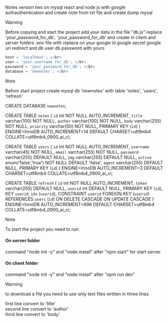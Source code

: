 Notes version two on mysql react and node js with google authauthentication and create note from txt file and create dump mysql

> [!WARNING]
>Before copying and start the project add your data in the file "db.js"
>replace 'your_password_for_db', 'your_password_for_db' and create in client and server folders .env file with replace on your google id google secret google uri redirect and db user db password with yours</br>
>```javascript
>host = 'localhost'; </br>
>user = 'your_username_for_db'; </br>
>password = 'your_password_for_db'; </br>
>database = 'newnotes'; </br>

> [!NOTE]
>Before start project
> create mysql db 'newnotes' with table 'notes', 'users', 'refresh'
>
>CREATE DATABASE `newnotes`;
>
> CREATE TABLE `notes` (
  `id` int NOT NULL AUTO_INCREMENT,
  `title` varchar(100) NOT NULL,
  `author` varchar(100) NOT NULL,
  `body` varchar(255) NOT NULL,
  `priority` varchar(50) NOT NULL,
  PRIMARY KEY (`id`)
) ENGINE=InnoDB AUTO_INCREMENT=14 DEFAULT CHARSET=utf8mb4 COLLATE=utf8mb4_0900_ai_ci;
>
>CREATE TABLE `users` (
  `id` int NOT NULL AUTO_INCREMENT,
  `username` varchar(45) NOT NULL,
  `email` varchar(255) NOT NULL,
  `password` varchar(255) DEFAULT NULL,
  `img` varchar(255) DEFAULT NULL,
  `active` enum('false','true') NOT NULL DEFAULT 'false',
  `agent` varchar(255) DEFAULT NULL,
  PRIMARY KEY (`id`)
) ENGINE=InnoDB AUTO_INCREMENT=3 DEFAULT CHARSET=utf8mb4 COLLATE=utf8mb4_0900_ai_ci;
>
>CREATE TABLE `refresh` (
  `id` int NOT NULL AUTO_INCREMENT,
  `token` varchar(255) DEFAULT NULL,
  `userid` int DEFAULT NULL,
  PRIMARY KEY (`id`),
  KEY `userid_idx` (`userid`),
  CONSTRAINT `userid` FOREIGN KEY (`userid`) REFERENCES `users` (`id`) ON DELETE CASCADE ON UPDATE CASCADE
) ENGINE=InnoDB AUTO_INCREMENT=896 DEFAULT CHARSET=utf8mb4 COLLATE=utf8mb4_0900_ai_ci;

> [!NOTE]
> To start the project you need to run:

#### On server folder
command "node init -y" and "node install"
after "npm start" for start server

#### On client folder
command "node init -y" and "node install"
after "npm run dev"

> [!WARNING]
> to download a file you need to use only text files written in three lines
>
> first line convert to 'title' </br>
> second line convert to 'author' </br>
> third line convert to 'body'
